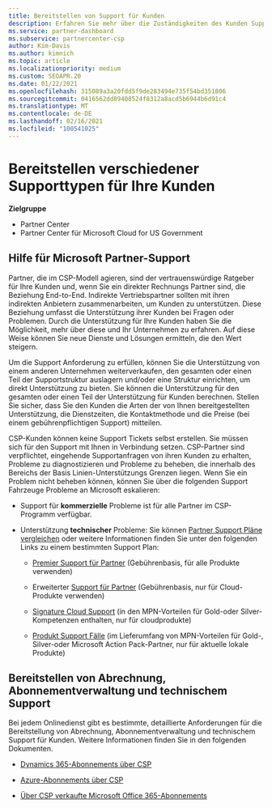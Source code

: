 ```yaml
---
title: Bereitstellen von Support für Kunden
description: Erfahren Sie mehr über die Zuständigkeiten des Kunden Supports für Partner im CSP-Programm. Umfasst Unterstützung für Abrechnung, Abonnement Verwaltung und technische Probleme.
ms.service: partner-dashboard
ms.subservice: partnercenter-csp
author: Kim-Davis
ms.author: kimnich
ms.topic: article
ms.localizationpriority: medium
ms.custom: SEOAPR.20
ms.date: 01/22/2021
ms.openlocfilehash: 315089a3a20fdd5f9de283494e735f54bd351806
ms.sourcegitcommit: 0416562dd89408524f8312a8acd5b6944b6d91c4
ms.translationtype: MT
ms.contentlocale: de-DE
ms.lasthandoff: 02/16/2021
ms.locfileid: "100541025"
---
```

# <a name="providing-different-types-of-support-to-your-customers"></a>Bereitstellen verschiedener Supporttypen für Ihre Kunden

**Zielgruppe**

-  Partner Center
-  Partner Center für Microsoft Cloud for US Government


## <a name="microsoft-partner-support-guidance"></a>Hilfe für Microsoft Partner-Support

Partner, die im CSP-Modell agieren, sind der vertrauenswürdige Ratgeber für Ihre Kunden und, wenn Sie ein direkter Rechnungs Partner sind, die Beziehung End-to-End. Indirekte Vertriebspartner sollten mit ihren indirekten Anbietern zusammenarbeiten, um Kunden zu unterstützen. Diese Beziehung umfasst die Unterstützung ihrer Kunden bei Fragen oder Problemen. Durch die Unterstützung für Ihre Kunden haben Sie die Möglichkeit, mehr über diese und Ihr Unternehmen zu erfahren. Auf diese Weise können Sie neue Dienste und Lösungen ermitteln, die den Wert steigern.

Um die Support Anforderung zu erfüllen, können Sie die Unterstützung von einem anderen Unternehmen weiterverkaufen, den gesamten oder einen Teil der Supportstruktur auslagern und/oder eine Struktur einrichten, um direkt Unterstützung zu bieten. Sie können die Unterstützung für den gesamten oder einen Teil der Unterstützung für Kunden berechnen. Stellen Sie sicher, dass Sie den Kunden die Arten der von Ihnen bereitgestellten Unterstützung, die Dienstzeiten, die Kontaktmethode und die Preise (bei einem gebührenpflichtigen Support) mitteilen.

CSP-Kunden können keine Support Tickets selbst erstellen. Sie müssen sich für den Support mit Ihnen in Verbindung setzen. CSP-Partner sind verpflichtet, eingehende Supportanfragen von ihren Kunden zu erhalten, Probleme zu diagnostizieren und Probleme zu beheben, die innerhalb des Bereichs der Basis Linien-Unterstützungs Grenzen liegen. Wenn Sie ein Problem nicht beheben können, können Sie über die folgenden Support Fahrzeuge Probleme an Microsoft eskalieren:

- Support für **kommerzielle** Probleme ist für alle Partner im CSP-Programm verfügbar.

- Unterstützung **technischer** Probleme: Sie können [Partner Support Pläne vergleichen](https://partner.microsoft.com/support/partnersupport) oder weitere Informationen finden Sie unter den folgenden Links zu einem bestimmten Support Plan:

  - [Premier Support für Partner](https://partner.microsoft.com/support/microsoft-services-premier-support) (Gebührenbasis, für alle Produkte verwenden)

  - Erweiterter [Support für Partner](https://partner.microsoft.com/support/advanced-cloud-support) (Gebührenbasis, nur für Cloud-Produkte verwenden)

  - [Signature Cloud Support](manage-your-partner-network-benefits.md) (in den MPN-Vorteilen für Gold-oder Silver-Kompetenzen enthalten, nur für cloudprodukte)

  - [Produkt Support Fälle](manage-your-partner-network-benefits.md) (im Lieferumfang von MPN-Vorteilen für Gold-, Silver-oder Microsoft Action Pack-Partner, nur für aktuelle lokale Produkte)

## <a name="providing-billing-subscription-management-and-technical-support"></a>Bereitstellen von Abrechnung, Abonnementverwaltung und technischem Support 

Bei jedem Onlinedienst gibt es bestimmte, detaillierte Anforderungen für die Bereitstellung von Abrechnung, Abonnementverwaltung und technischem Support für Kunden. Weitere Informationen finden Sie in den folgenden Dokumenten.

- [Dynamics 365-Abonnements über CSP](https://www.microsoftpartnercommunity.com/t5/CSP/Microsoft-Partner-Support-Guidance/m-p/5262#M30)

- [Azure-Abonnements über CSP](https://www.microsoftpartnercommunity.com/t5/CSP/Microsoft-Partner-Support-Guidance/m-p/5263#M31)

- [Über CSP verkaufte Microsoft Office 365-Abonnements](https://www.microsoftpartnercommunity.com/t5/CSP/Microsoft-Partner-Support-Guidance/m-p/5264#M32)
